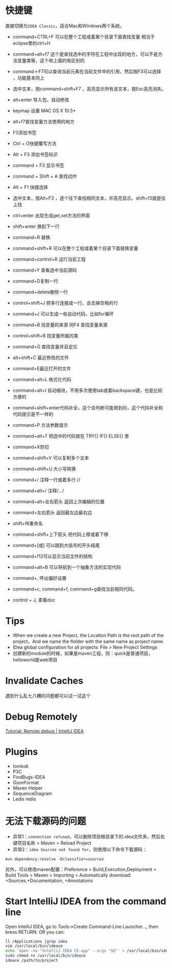 # 快捷键

直接切换为`IDEA Classic`，适合Mac和Windows两个系统。

- command+CTRL+F  可以在整个工程或着某个目录下面查找变量   相当于eclipse里的ctrl+H

- command+alt+f7 这个是查找选中的字符在工程中出现的地方，可以不是方法变量类等，这个和上面的有区别的
- command＋F7可以查询当前元素在当前文件中的引用，然后按F3可以选择 ，功能基本同上
- 选中文本，按command+shift+F7 ，高亮显示所有该文本，按Esc高亮消失。
- alt+enter 导入包，自动修改

- keymap 设置 MAC OS X 10.5+
- alt+f7查找变量方法使用的地方 
- F3添加书签
- Ctrl + O快捷覆写方法
- Alt + F3 添加书签标识
- command + F3 显示书签
- command + Shift + A 查找动作
- Alt + F1 快捷选择

- 选中文本，按Alt+F3 ，逐个往下查找相同文本，并高亮显示。shift+f3就是往上找
- ctrl+enter 出现生成get,set方法的界面
- shift+enter 换到下一行
- command+R 替换
- command+shift+R 可以在整个工程或着某个目录下面替换变量
- command+control+R 运行当前工程
- command+Y 查看选中当前源码
- command+D复制一行
- command+delete删除一行
- control+shift+J 把多行连接成一行，会去掉空格的行
- command+J 可以生成一些自动代码，比如for循环
- command+B 找变量的来源  同F4   查找变量来源
- control+shift+B 找变量所属的类
- command+G 查找变量并且定位

- alt+shift+C 最近修改的文件
- command+E最近打开的文件

- command+alt+L 格式化代码
- command+alt+I 自动缩进，不用多次使用tab或着backspace键，也是比较方便的
- command+shift+enter代码补全，这个会判断可能用到的，这个代码补全和代码提示是不一样的
- command+P 方法参数提示
- command+alt+T 把选中的代码放在 TRY{} IF{} ELSE{} 里
- command+X剪切
- command+shift+V 可以复制多个文本
- command+shift+U 大小写转换
- command+/ 注释一行或着多行 //
- command+alt+/ 注释/*...*/
- command+alt+左右箭头 返回上次编辑的位置
- command+左右箭头 返回最左边最右边
- shift+f6重命名
- command+shift+上下箭头 把代码上移或着下移
- command+[或]  可以跳到大括号的开头结尾
- command+f12可以显示当前文件的结构
- command+alt+B 可以导航到一个抽象方法的实现代码
- command+, 呼出偏好设置
- command+c, command+f, command+g查找当前相同代码。
- control + J, 查看doc


# Tips
- When we create a new Project, the Location Path is the root path of the project，And we name the flolder with the same name as project name.
- IDea global configuration for all projects: File > New Project Settings
- 创建新的module的时候，如果是maven工程，则：quick是普通项目，helloworld是web项目

# Invalidate Caches
遇到什么乱七八糟的问题都可以试一试这个

# Debug Remotely
[Tutorial: Remote debug | IntelliJ IDEA](https://www.jetbrains.com/help/idea/tutorial-remote-debug.html)

# Plugins
- lombok
- P3C
- FindBugs-IDEA
- GsonFormat
- Maven Helper
- SequenceDiagram
- Ledis redis

# 无法下载源码的问题
- 异常1：`connection refused`，可以删除项目根目录下的.idea文件夹，然后右键项目名称 > Maven > Reload Project
- 异常2：`idea Sources not found for`，则使用以下命令下载源码：<br>
```base
mvn dependency:resolve -Dclassifier=sources
```

另外，可以修改maven配置：Preference > Build,Execution,Deployment > Build Tools > Maven > Importing > Automatically download: +Sources,+Documentation, +Annotations

# Start IntelliJ IDEA from the command line
Open IntelliJ IDEA, go to Tools->Create Command-Line Launcher..., then bress RETURN.
OR you can:
```bash
ll /Applications |grep idea
vim /usr/local/bin/ideace
echo 'open -na "IntelliJ IDEA CE.app" --args "$@"' > /usr/local/bin/ideace
sudo chmod +x /usr/local/bin/ideace
ideace /path/to/project
```